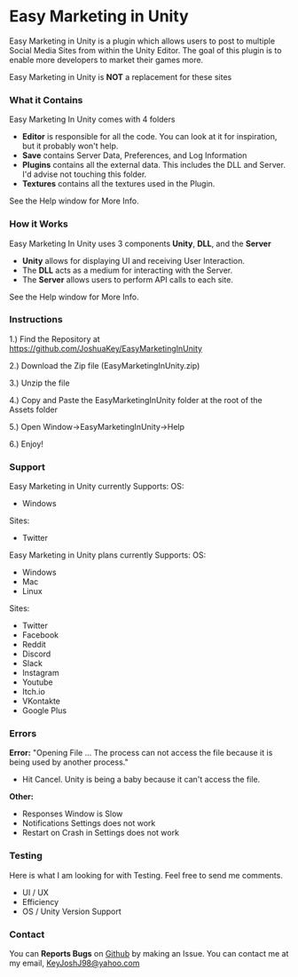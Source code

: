 # Easy Marketing in Unity
Easy Marketing in Unity is a plugin which allows users to post to multiple Social Media Sites from within the Unity Editor.
The goal of this plugin is to enable more developers to market their games more.

Easy Marketing in Unity is **NOT** a replacement for these sites

### What it Contains
Easy Marketing In Unity comes with 4 folders

* **Editor** is responsible for all the code. You can look at it for inspiration, but it probably won't help.
* **Save** contains Server Data, Preferences, and Log Information
* **Plugins** contains all the external data. This includes the DLL and Server. I'd advise not touching this folder.
* **Textures** contains all the textures used in the Plugin.

See the Help window for More Info.

### How it Works
Easy Marketing In Unity uses 3 components **Unity**, **DLL**, and the **Server**
* **Unity** allows for displaying UI and receiving User Interaction.
* The **DLL** acts as a medium for interacting with the Server.
* The **Server** allows users to perform API calls to each site.

See the Help window for More Info.

### Instructions
1.) Find the Repository at https://github.com/JoshuaKey/EasyMarketingInUnity

2.) Download the Zip file (EasyMarketingInUnity.zip)

3.) Unzip the file

4.) Copy and Paste the EasyMarketingInUnity folder at the root of the Assets folder

5.) Open Window->EasyMarketingInUnity->Help

6.) Enjoy!

### Support
Easy Marketing in Unity currently Supports:
OS:
* Windows

Sites:
* Twitter

Easy Marketing in Unity plans currently Supports:
OS:
* Windows
* Mac
* Linux

Sites:
* Twitter
* Facebook
* Reddit
* Discord
* Slack
* Instagram
* Youtube
* Itch&#46;io
* VKontakte
* Google Plus

### Errors
**Error:** "Opening File ... The process can not access the file because it is being used by another process."
* Hit Cancel. Unity is being a baby because it can't access the file.

**Other:**	
* Responses Window is Slow
* Notifications Settings does not work
* Restart on Crash in Settings does not work

### Testing
Here is what I am looking for with Testing. Feel free to send me comments.

* UI / UX 
* Efficiency
* OS / Unity Version Support

### Contact
You can **Reports Bugs** on [Github](https://github.com/JoshuaKey/EasyMarketingInUnity) by making an Issue.
You can contact me at my email, KeyJoshJ98@yahoo.com

